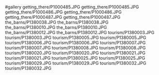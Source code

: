 #gallery
getting_there/P1000485.JPG	getting_there/P1000485.JPG
getting_there/P1000486.JPG	getting_there/P1000486.JPG
getting_there/P1000487.JPG	getting_there/P1000487.JPG
the_barns/P1380038.JPG	the_barns/P1380038.JPG
the_barns/P1380010.JPG	the_barns/P1380010.JPG
the_barns/P1380012.JPG	the_barns/P1380012.JPG
tourism/P1380003.JPG	tourism/P1380003.JPG
tourism/P1380005.JPG	tourism/P1380005.JPG
tourism/P1380006.JPG	tourism/P1380006.JPG
tourism/P1380007.JPG	tourism/P1380007.JPG
tourism/P1380008.JPG	tourism/P1380008.JPG
tourism/P1380020.JPG	tourism/P1380020.JPG
tourism/P1380021.JPG	tourism/P1380021.JPG
tourism/P1380025.JPG	tourism/P1380025.JPG
tourism/P1380029.JPG	tourism/P1380029.JPG
tourism/P1380032.JPG	tourism/P1380032.JPG
